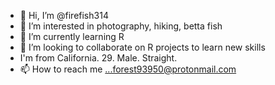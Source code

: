- 👋 Hi, I’m @firefish314
- 👀 I’m interested in photography, hiking, betta fish
- 🌱 I’m currently learning R
- 💞️ I’m looking to collaborate on R projects to learn new skills
- I'm from California. 29. Male. Straight.
- 📫 How to reach me ...forest93950@protonmail.com

<!---
firefish314/firefish314 is a ✨ special ✨ repository because its `README.md` (this file) appears on your GitHub profile.
You can click the Preview link to take a look at your changes.
--->
